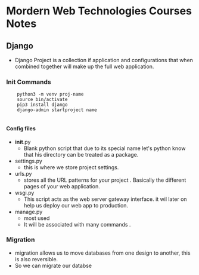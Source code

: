 # Mordern Web Technologies Courses Notes

## Django
- Django Project is a collection if application and configurations that when combined together will make up the full web application.

### Init Commands
```
    python3 -m venv proj-name
    source bin/activate
    pip3 install django
    django-admin startproject name
    
```

#### Config files

- __init__.py
  - Blank python script that due to its special name let's python know that his directory can be treated as a package.
- settings.py
    - this is where we store project settings.
- urls.py
    - stores all the URL patterns for your project . Basically the different pages of your web application.
- wsgi.py
  - This script acts as the web server gateway interface. it wil later on help us deploy our web app to production.
- manage.py
  - most used
  - It will be associated with many commands .

### Migration
- migration allows us to move databases from one design to another, this is also reversible.
- So we can migrate our databse

